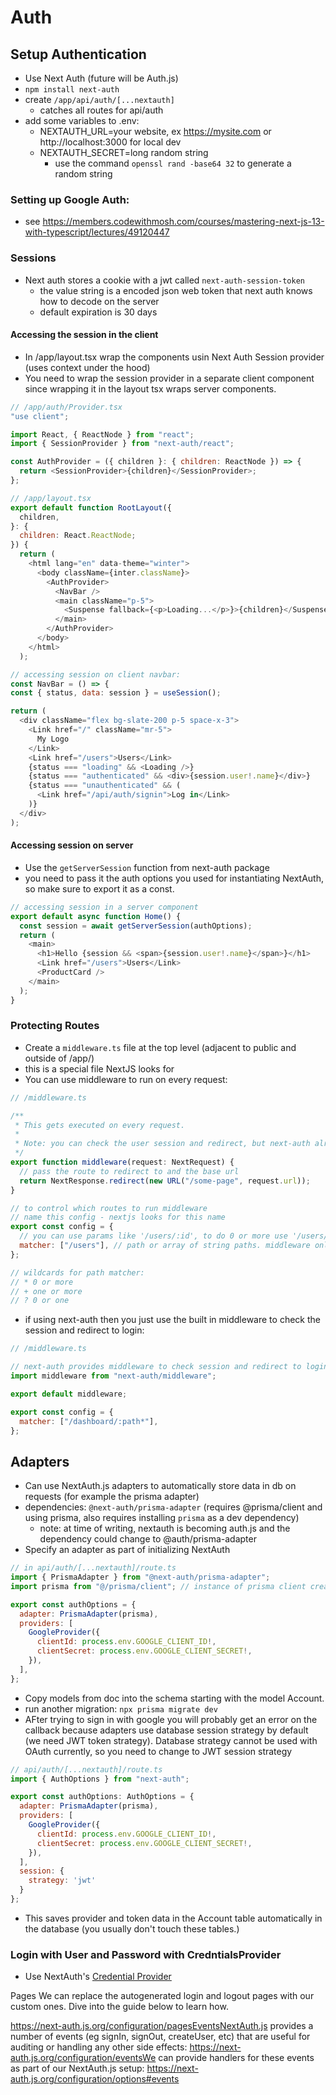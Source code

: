 # Auth

## Setup Authentication

- Use Next Auth (future will be Auth.js)
- `npm install next-auth`
- create `/app/api/auth/[...nextauth]`
  - catches all routes for api/auth
- add some variables to .env:
  - NEXTAUTH_URL=your website, ex https://mysite.com or http://localhost:3000 for local dev
  - NEXTAUTH_SECRET=long random string
    - use the command `openssl rand -base64 32` to generate a random string

### Setting up Google Auth:

- see https://members.codewithmosh.com/courses/mastering-next-js-13-with-typescript/lectures/49120447

### Sessions

- Next auth stores a cookie with a jwt called `next-auth-session-token`
  - the value string is a encoded json web token that next auth knows how to decode on the server
  - default expiration is 30 days

#### Accessing the session in the client

- In /app/layout.tsx wrap the components usin Next Auth Session provider (uses context under the hood)
- You need to wrap the session provider in a separate client component since wrapping it in the layout tsx wraps server components.

```javascript
// /app/auth/Provider.tsx
"use client";

import React, { ReactNode } from "react";
import { SessionProvider } from "next-auth/react";

const AuthProvider = ({ children }: { children: ReactNode }) => {
  return <SessionProvider>{children}</SessionProvider>;
};

// /app/layout.tsx
export default function RootLayout({
  children,
}: {
  children: React.ReactNode;
}) {
  return (
    <html lang="en" data-theme="winter">
      <body className={inter.className}>
        <AuthProvider>
          <NavBar />
          <main className="p-5">
            <Suspense fallback={<p>Loading...</p>}>{children}</Suspense>
          </main>
        </AuthProvider>
      </body>
    </html>
  );

// accessing session on client navbar:
const NavBar = () => {
const { status, data: session } = useSession();

return (
  <div className="flex bg-slate-200 p-5 space-x-3">
    <Link href="/" className="mr-5">
      My Logo
    </Link>
    <Link href="/users">Users</Link>
    {status === "loading" && <Loading />}
    {status === "authenticated" && <div>{session.user!.name}</div>}
    {status === "unauthenticated" && (
      <Link href="/api/auth/signin">Log in</Link>
    )}
  </div>
);
```

#### Accessing session on server

- Use the `getServerSession` function from next-auth package
- you need to pass it the auth options you used for instantiating NextAuth, so make sure to export it as a const.

```javascript
// accessing session in a server component
export default async function Home() {
  const session = await getServerSession(authOptions);
  return (
    <main>
      <h1>Hello {session && <span>{session.user!.name}</span>}</h1>
      <Link href="/users">Users</Link>
      <ProductCard />
    </main>
  );
}

```

### Protecting Routes

- Create a `middleware.ts` file at the top level (adjacent to public and outside of /app/)
- this is a special file NextJS looks for
- You can use middleware to run on every request:

```javascript
// /middleware.ts

/**
 * This gets executed on every request.
 *
 * Note: you can check the user session and redirect, but next-auth already does that for you if you're using that.
 */
export function middleware(request: NextRequest) {
  // pass the route to redirect to and the base url
  return NextResponse.redirect(new URL("/some-page", request.url));
}

// to control which routes to run middleware
// name this config - nextjs looks for this name
export const config = {
  // you can use params like '/users/:id', to do 0 or more use '/users/:id*' this will catch /users/ or /users/1 etc.
  matcher: ["/users"], // path or array of string paths. middleware only runs on these paths
};

// wildcards for path matcher:
// * 0 or more
// + one or more
// ? 0 or one
```

- if using next-auth then you just use the built in middleware to check the session and redirect to login:

```javascript
// /middleware.ts

// next-auth provides middleware to check session and redirect to login
import middleware from "next-auth/middleware";

export default middleware;

export const config = {
  matcher: ["/dashboard/:path*"],
};
```

## Adapters

- Can use NextAuth.js adapters to automatically store data in db on requests (for example the prisma adapter)
- dependencies: `@next-auth/prisma-adapter` (requires @prisma/client and using prisma, also requires installing `prisma` as a dev dependency)
  - note: at time of writing, nextauth is becoming auth.js and the dependency could change to @auth/prisma-adapter
- Specify an adapter as part of initializing NextAuth

```javascript
// in api/auth/[...nextauth]/route.ts
import { PrismaAdapter } from "@next-auth/prisma-adapter";
import prisma from "@/prisma/client"; // instance of prisma client created

export const authOptions = {
  adapter: PrismaAdapter(prisma),
  providers: [
    GoogleProvider({
      clientId: process.env.GOOGLE_CLIENT_ID!,
      clientSecret: process.env.GOOGLE_CLIENT_SECRET!,
    }),
  ],
};
```

- Copy models from doc into the schema starting with the model Account.
- run another migration: `npx prisma migrate dev`
- AFter trying to sign in with google you will probably get an error on the callback because adapters use database session strategy by default (we need JWT token strategy). Database strategy cannot be used with OAuth currently, so you need to change to JWT session strategy

```javascript
// api/auth/[...nextauth]/route.ts
import { AuthOptions } from "next-auth";

export const authOptions: AuthOptions = {
  adapter: PrismaAdapter(prisma),
  providers: [
    GoogleProvider({
      clientId: process.env.GOOGLE_CLIENT_ID!,
      clientSecret: process.env.GOOGLE_CLIENT_SECRET!,
    }),
  ],
  session: {
    strategy: 'jwt'
  }
};
```

- This saves provider and token data in the Account table automatically in the database (you usually don't touch these tables.)

### Login with User and Password with CredntialsProvider

- Use NextAuth's [Credential Provider](https://next-auth.js.org/providers/credentials)

Pages
We can replace the autogenerated login and logout pages with our custom ones.
Dive into the guide below to learn how.

https://next-auth.js.org/configuration/pagesEventsNextAuth.js provides a number of events (eg signIn, signOut, createUser, etc) that are useful for auditing or handling any other side effects:
https://next-auth.js.org/configuration/eventsWe can provide handlers for these events as part of our NextAuth.js setup:
https://next-auth.js.org/configuration/options#events
